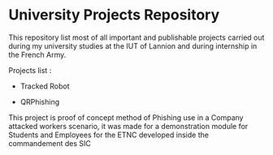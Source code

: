 # University Projects Repository
This repository list most of all important and publishable projects carried out during my university studies at the IUT of Lannion and during internship in the French Army.

Projects list :

- Tracked Robot

- QRPhishing

This project is proof of concept method of Phishing use in a Company attacked workers scenario, it was made for a demonstration module for Students and Employees for the ETNC
developed inside the commandement des SIC
